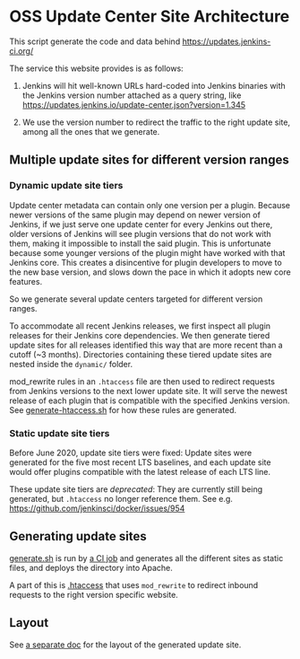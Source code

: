 # OSS Update Center Site Architecture
This script generate the code and data behind https://updates.jenkins-ci.org/

The service this website provides is as follows:

 1. Jenkins will hit well-known URLs hard-coded into Jenkins binaries with
    the Jenkins version number attached as a query string, like
    https://updates.jenkins.io/update-center.json?version=1.345

 1. We use the version number to redirect the traffic to the right update site,
    among all the ones that we generate.


## Multiple update sites for different version ranges

### Dynamic update site tiers

Update center metadata can contain only one version per a plugin.
Because newer versions of the same plugin may depend on newer version of Jenkins, if we just serve one update center for every Jenkins out there, older versions of Jenkins will see plugin versions that do not work with them, making it impossible to install the said plugin.
This is unfortunate because some younger versions of the plugin might have worked with that Jenkins core.
This creates a disincentive for plugin developers to move to the new base version, and slows down the pace in which it adopts new core features.

So we generate several update centers targeted for different version ranges.

To accommodate all recent Jenkins releases, we first inspect all plugin releases for their Jenkins core dependencies.
We then generate tiered update sites for all releases identified this way that are more recent than a cutoff (~3 months).
Directories containing these tiered update sites are nested inside the `dynamic/` folder.

mod_rewrite rules in an `.htaccess` file are then used to redirect requests from Jenkins versions to the next lower update site.
It will serve the newest release of each plugin that is compatible with the specified Jenkins version.
See [generate-htaccess.sh](generate-htaccess.sh) for how these rules are generated.

### Static update site tiers

Before June 2020, update site tiers were fixed:
Update sites were generated for the five most recent LTS baselines, and each update site would offer plugins compatible with the latest release of each LTS line.

These update site tiers are *deprecated*: They are currently still being generated, but `.htaccess` no longer reference them.
See e.g. https://github.com/jenkinsci/docker/issues/954


## Generating update sites

[generate.sh](generate.sh) is run by [a CI job](https://trusted.ci.jenkins.io/job/update_center/)
and generates all the different sites as static files, and deploys the directory into Apache.

A part of this is [.htaccess](static/.htaccess) that uses `mod_rewrite` to
redirect inbound requests to the right version specific website.


## Layout

See [a separate doc](LAYOUT.md) for the layout of the generated update site.
